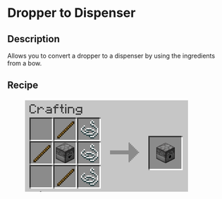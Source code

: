 # Dropper to Dispenser

## Description

Allows you to convert a dropper to a dispenser by using the ingredients from a bow.

## Recipe

<figure><img src="../.gitbook/assets/dropper_to_dispenser.png" alt=""><figcaption></figcaption></figure>



